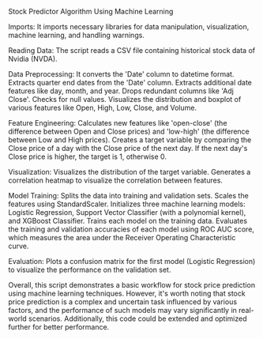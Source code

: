 Stock Predictor Algorithm Using Machine Learning

Imports:
It imports necessary libraries for data manipulation, visualization, machine learning, and handling warnings.

Reading Data:
The script reads a CSV file containing historical stock data of Nvidia (NVDA).

Data Preprocessing:
It converts the 'Date' column to datetime format.
Extracts quarter end dates from the 'Date' column.
Extracts additional date features like day, month, and year.
Drops redundant columns like 'Adj Close'.
Checks for null values.
Visualizes the distribution and boxplot of various features like Open, High, Low, Close, and Volume.

Feature Engineering:
Calculates new features like 'open-close' (the difference between Open and Close prices) and 'low-high' (the difference between Low and High prices).
Creates a target variable by comparing the Close price of a day with the Close price of the next day. If the next day's Close price is higher, the target is 1, otherwise 0.

Visualization:
Visualizes the distribution of the target variable.
Generates a correlation heatmap to visualize the correlation between features.

Model Training:
Splits the data into training and validation sets.
Scales the features using StandardScaler.
Initializes three machine learning models: Logistic Regression, Support Vector Classifier (with a polynomial kernel), and XGBoost Classifier.
Trains each model on the training data.
Evaluates the training and validation accuracies of each model using ROC AUC score, which measures the area under the Receiver Operating Characteristic curve.

Evaluation:
Plots a confusion matrix for the first model (Logistic Regression) to visualize the performance on the validation set.

Overall, this script demonstrates a basic workflow for stock price prediction using machine learning techniques. However, it's worth noting that stock price prediction is
a complex and uncertain task influenced by various factors, and the performance of such models may vary significantly in real-world scenarios. Additionally, this code could 
be extended and optimized further for better performance.





